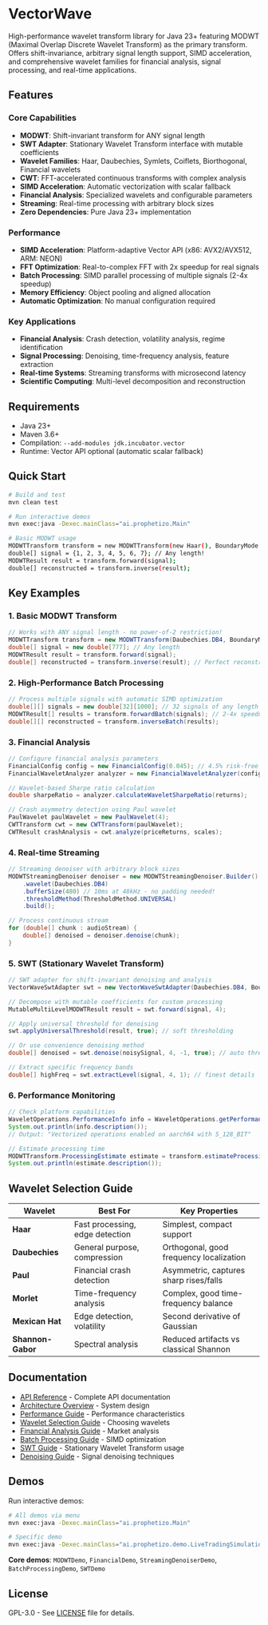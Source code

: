 # VectorWave

High-performance wavelet transform library for Java 23+ featuring MODWT (Maximal Overlap Discrete Wavelet Transform) as the primary transform. Offers shift-invariance, arbitrary signal length support, SIMD acceleration, and comprehensive wavelet families for financial analysis, signal processing, and real-time applications.

## Features

### Core Capabilities
- **MODWT**: Shift-invariant transform for ANY signal length
- **SWT Adapter**: Stationary Wavelet Transform interface with mutable coefficients
- **Wavelet Families**: Haar, Daubechies, Symlets, Coiflets, Biorthogonal, Financial wavelets
- **CWT**: FFT-accelerated continuous transforms with complex analysis
- **SIMD Acceleration**: Automatic vectorization with scalar fallback
- **Financial Analysis**: Specialized wavelets and configurable parameters
- **Streaming**: Real-time processing with arbitrary block sizes
- **Zero Dependencies**: Pure Java 23+ implementation

### Performance
- **SIMD Acceleration**: Platform-adaptive Vector API (x86: AVX2/AVX512, ARM: NEON)
- **FFT Optimization**: Real-to-complex FFT with 2x speedup for real signals
- **Batch Processing**: SIMD parallel processing of multiple signals (2-4x speedup)
- **Memory Efficiency**: Object pooling and aligned allocation
- **Automatic Optimization**: No manual configuration required

### Key Applications
- **Financial Analysis**: Crash detection, volatility analysis, regime identification
- **Signal Processing**: Denoising, time-frequency analysis, feature extraction
- **Real-time Systems**: Streaming transforms with microsecond latency
- **Scientific Computing**: Multi-level decomposition and reconstruction

## Requirements

- Java 23+
- Maven 3.6+
- Compilation: `--add-modules jdk.incubator.vector`
- Runtime: Vector API optional (automatic scalar fallback)

## Quick Start

```bash
# Build and test
mvn clean test

# Run interactive demos
mvn exec:java -Dexec.mainClass="ai.prophetizo.Main"

# Basic MODWT usage
MODWTTransform transform = new MODWTTransform(new Haar(), BoundaryMode.PERIODIC);
double[] signal = {1, 2, 3, 4, 5, 6, 7}; // Any length!
MODWTResult result = transform.forward(signal);
double[] reconstructed = transform.inverse(result);
```

## Key Examples

### 1. Basic MODWT Transform
```java
// Works with ANY signal length - no power-of-2 restriction!
MODWTTransform transform = new MODWTTransform(Daubechies.DB4, BoundaryMode.PERIODIC);
double[] signal = new double[777]; // Any length
MODWTResult result = transform.forward(signal);
double[] reconstructed = transform.inverse(result); // Perfect reconstruction
```

### 2. High-Performance Batch Processing
```java
// Process multiple signals with automatic SIMD optimization
double[][] signals = new double[32][1000]; // 32 signals of any length
MODWTResult[] results = transform.forwardBatch(signals); // 2-4x speedup
double[][] reconstructed = transform.inverseBatch(results);
```

### 3. Financial Analysis
```java
// Configure financial analysis parameters
FinancialConfig config = new FinancialConfig(0.045); // 4.5% risk-free rate
FinancialWaveletAnalyzer analyzer = new FinancialWaveletAnalyzer(config);

// Wavelet-based Sharpe ratio calculation
double sharpeRatio = analyzer.calculateWaveletSharpeRatio(returns);

// Crash asymmetry detection using Paul wavelet
PaulWavelet paulWavelet = new PaulWavelet(4);
CWTTransform cwt = new CWTTransform(paulWavelet);
CWTResult crashAnalysis = cwt.analyze(priceReturns, scales);
```

### 4. Real-time Streaming
```java
// Streaming denoiser with arbitrary block sizes
MODWTStreamingDenoiser denoiser = new MODWTStreamingDenoiser.Builder()
    .wavelet(Daubechies.DB4)
    .bufferSize(480) // 10ms at 48kHz - no padding needed!
    .thresholdMethod(ThresholdMethod.UNIVERSAL)
    .build();

// Process continuous stream
for (double[] chunk : audioStream) {
    double[] denoised = denoiser.denoise(chunk);
}
```

### 5. SWT (Stationary Wavelet Transform)
```java
// SWT adapter for shift-invariant denoising and analysis
VectorWaveSwtAdapter swt = new VectorWaveSwtAdapter(Daubechies.DB4, BoundaryMode.PERIODIC);

// Decompose with mutable coefficients for custom processing
MutableMultiLevelMODWTResult result = swt.forward(signal, 4);

// Apply universal threshold for denoising
swt.applyUniversalThreshold(result, true); // soft thresholding

// Or use convenience denoising method
double[] denoised = swt.denoise(noisySignal, 4, -1, true); // auto threshold

// Extract specific frequency bands
double[] highFreq = swt.extractLevel(signal, 4, 1); // finest details
```

### 6. Performance Monitoring
```java
// Check platform capabilities
WaveletOperations.PerformanceInfo info = WaveletOperations.getPerformanceInfo();
System.out.println(info.description());
// Output: "Vectorized operations enabled on aarch64 with S_128_BIT"

// Estimate processing time
MODWTTransform.ProcessingEstimate estimate = transform.estimateProcessingTime(signalLength);
System.out.println(estimate.description());
```

## Wavelet Selection Guide

| Wavelet | Best For | Key Properties |
|---------|----------|----------------|
| **Haar** | Fast processing, edge detection | Simplest, compact support |
| **Daubechies** | General purpose, compression | Orthogonal, good frequency localization |
| **Paul** | Financial crash detection | Asymmetric, captures sharp rises/falls |
| **Morlet** | Time-frequency analysis | Complex, good time-frequency balance |
| **Mexican Hat** | Edge detection, volatility | Second derivative of Gaussian |
| **Shannon-Gabor** | Spectral analysis | Reduced artifacts vs classical Shannon |

## Documentation

- [API Reference](docs/API.md) - Complete API documentation  
- [Architecture Overview](docs/ARCHITECTURE.md) - System design
- [Performance Guide](docs/PERFORMANCE.md) - Performance characteristics
- [Wavelet Selection Guide](docs/WAVELET_SELECTION.md) - Choosing wavelets
- [Financial Analysis Guide](docs/guides/FINANCIAL_ANALYSIS.md) - Market analysis
- [Batch Processing Guide](docs/guides/BATCH_PROCESSING.md) - SIMD optimization
- [SWT Guide](docs/guides/SWT.md) - Stationary Wavelet Transform usage
- [Denoising Guide](docs/guides/DENOISING.md) - Signal denoising techniques

## Demos

Run interactive demos:
```bash
# All demos via menu
mvn exec:java -Dexec.mainClass="ai.prophetizo.Main"

# Specific demo
mvn exec:java -Dexec.mainClass="ai.prophetizo.demo.LiveTradingSimulation"
```

**Core demos**: `MODWTDemo`, `FinancialDemo`, `StreamingDenoiserDemo`, `BatchProcessingDemo`, `SWTDemo`

## License

GPL-3.0 - See [LICENSE](LICENSE) file for details.

